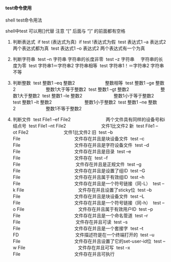 #### test命令使用

shell test命令用法


shell中test 可以用[]代替   注意 “[” 后面与 “]” 的前面都有空格

1) 判断表达式 
if test (表达式为真) 
if test !表达式为假 
test 表达式1 –a 表达式2	两个表达式都为真 
test 表达式1 –o 表达式2	两个表达式有一个为真 


2) 判断字符串 
test –n 字符串	字符串的长度非零 
test –z 字符串     字符串的长度为零 
test 字符串1＝字符串2		字符串相等 
test 字符串1！＝字符串2		字符串不等 


3) 判断整数 
test 整数1 –eq 整数2                        整数相等 
test 整数1 –ge 整数2                        整数1大于等于整数2 
test 整数1 –gt 整数2                         整数1大于整数2 
test 整数1 –le 整数2                         整数1小于等于整数2 
test 整数1 –lt 整数2                          整数1小于整数2 
test 整数1 –ne 整数2                        整数1不等于整数2 


4) 判断文件 
test File1 –ef File2                            两个文件具有同样的设备号和i结点号 
test File1 –nt File2                            文件1比文件2 新 
test File1 –ot File2                            文件1比文件2 旧 
test –b File                                           文件存在并且是块设备文件 
test –c File                                           文件存在并且是字符设备文件 
test –d File                                           文件存在并且是目录 
test –e File                                           文件存在 
test –f File                                            文件存在并且是正规文件 
test –g File                                           文件存在并且是设置了组ID 
test –G File                                           文件存在并且属于有效组ID 
test –h File                                           文件存在并且是一个符号链接（同-L） 
test –k File                                           文件存在并且设置了sticky位 
test –b File                                           文件存在并且是块设备文件 
test –L File                                           文件存在并且是一个符号链接（同-h） 
test –o File                                           文件存在并且属于有效用户ID 
test –p File                                           文件存在并且是一个命名管道 
test –r File                                            文件存在并且可读 
test –s File                                           文件存在并且是一个套接字 
test –t FD                                             文件描述符是在一个终端打开的 
test –u File                                           文件存在并且设置了它的set-user-id位 
test –w File                                          文件存在并且可写 
test –x File                                           文件存在并且可执行



